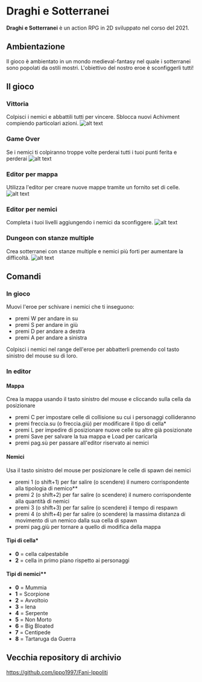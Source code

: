 # Draghi e Sotterranei
**Draghi e Sotterranei** è un action RPG in 2D sviluppato nel corso del 2021.

## Ambientazione
Il gioco è ambientato in un mondo medieval-fantasy nel quale i sotterranei sono popolati da ostili mostri. L'obiettivo del nostro eroe è sconfiggerli tutti!

## Il gioco
### Vittoria
Colpisci i nemici e abbattili tutti per vincere. Sblocca nuovi Achivment compiendo particolari azioni.
![alt text](Resources/Images/GIF/GIF-Win.gif)

### Game Over
Se i nemici ti colpiranno troppe volte perderai tutti i tuoi punti ferita e perderai
![alt text](Resources/Images/GIF/GIF-GameOver.gif)

### Editor per mappa
Utilizza l'editor per creare nuove mappe tramite un fornito set di celle.
![alt text](Resources/Images/GIF/GIF-Tile.gif)

### Editor per nemici
Completa i tuoi livelli aggiungendo i nemici da sconfiggere.
![alt text](Resources/Images/GIF/GIF-EnemyEditor.gif)

### Dungeon con stanze multiple
Crea sotterranei con stanze multiple e nemici più forti per aumentare la difficoltà.
![alt text](Resources/Images/GIF/GIF-Dungeon.gif)

## Comandi
### In gioco
Muovi l'eroe per schivare i nemici che ti inseguono:
- premi W per andare in su
- premi S per andare in giù
- premi D per andare a destra
- premi A per andare a sinistra

Colpisci i nemici nel range dell'eroe per abbatterli premendo col tasto sinistro del mouse su di loro.

### In editor
#### Mappa
Crea la mappa usando il tasto sinistro del mouse e cliccando sulla cella da posizionare
- premi C per impostare celle di collisione su cui i personaggi collideranno
- premi freccia.su (o freccia.giù) per modificare il tipo di cella*
- premi L per impedire di posizionare nuove celle su altre già posizionate
- premi Save per salvare la tua mappa e Load per caricarla
- premi pag.sù per passare all'editor riservato ai nemici

#### Nemici
Usa il tasto sinistro del mouse per posizionare le celle di spawn dei nemici
- premi 1 (o shift+1) per far salire (o scendere) il numero corrispondente alla tipologia di nemico**
- premi 2 (o shift+2) per far salire (o scendere) il numero corrispondente alla quantità di nemici 
- premi 3 (o shift+3) per far salire (o scendere) il tempo di respawn
- premi 4 (o shift+4) per far salire (o scendere) la massima distanza di movimento di un nemico dalla sua cella di spawn
- premi pag.giù per tornare a quello di modifica della mappa

#### Tipi di cella*
- **0** = cella calpestabile
- **2** = cella in primo piano rispetto ai personaggi

#### Tipi di nemici**
- **0** = Mummia
- **1** = Scorpione
- **2** = Avvoltoio
- **3** = Iena
- **4** = Serpente
- **5** = Non Morto
- **6** = Big Bloated
- **7** = Centipede
- **8** = Tartaruga da Guerra

## Vecchia repository di archivio
https://github.com/ippo1997/Fani-Ippoliti
